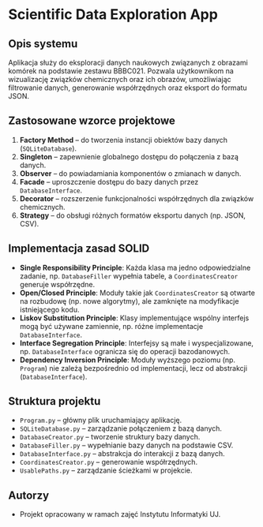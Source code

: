 # Scientific Data Exploration App

## Opis systemu
Aplikacja służy do eksploracji danych naukowych związanych z obrazami komórek na podstawie zestawu BBBC021. Pozwala użytkownikom na wizualizację związków chemicznych oraz ich obrazów, umożliwiając filtrowanie danych, generowanie współrzędnych oraz eksport do formatu JSON.

## Zastosowane wzorce projektowe
1. **Factory Method** – do tworzenia instancji obiektów bazy danych (`SQLiteDatabase`).
2. **Singleton** – zapewnienie globalnego dostępu do połączenia z bazą danych.
3. **Observer** – do powiadamiania komponentów o zmianach w danych.
4. **Facade** – uproszczenie dostępu do bazy danych przez `DatabaseInterface`.
5. **Decorator** – rozszerzenie funkcjonalności współrzędnych dla związków chemicznych.
6. **Strategy** – do obsługi różnych formatów eksportu danych (np. JSON, CSV).

## Implementacja zasad SOLID
- **Single Responsibility Principle**: Każda klasa ma jedno odpowiedzialne zadanie, np. `DatabaseFiller` wypełnia tabele, a `CoordinatesCreator` generuje współrzędne.
- **Open/Closed Principle**: Moduły takie jak `CoordinatesCreator` są otwarte na rozbudowę (np. nowe algorytmy), ale zamknięte na modyfikacje istniejącego kodu.
- **Liskov Substitution Principle**: Klasy implementujące wspólny interfejs mogą być używane zamiennie, np. różne implementacje `DatabaseInterface`.
- **Interface Segregation Principle**: Interfejsy są małe i wyspecjalizowane, np. `DatabaseInterface` ogranicza się do operacji bazodanowych.
- **Dependency Inversion Principle**: Moduły wyższego poziomu (np. `Program`) nie zależą bezpośrednio od implementacji, lecz od abstrakcji (`DatabaseInterface`).

## Struktura projektu
- `Program.py` – główny plik uruchamiający aplikację.
- `SQLiteDatabase.py` – zarządzanie połączeniem z bazą danych.
- `DatabaseCreator.py` – tworzenie struktury bazy danych.
- `DatabaseFiller.py` – wypełnianie bazy danych na podstawie CSV.
- `DatabaseInterface.py` – abstrakcja do interakcji z bazą danych.
- `CoordinatesCreator.py` – generowanie współrzędnych.
- `UsablePaths.py` – zarządzanie ścieżkami w projekcie.

## Autorzy
- Projekt opracowany w ramach zajęć Instytutu Informatyki UJ.

